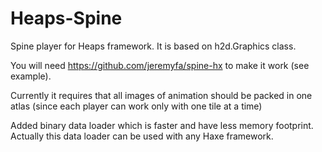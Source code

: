 # Heaps-Spine
Spine player for Heaps framework. It is based on h2d.Graphics class.

You will need https://github.com/jeremyfa/spine-hx to make it work (see example).

Currently it requires that all images of animation should be packed in one atlas (since each player can work only with one tile at a time)

Added binary data loader which is faster and have less memory footprint.
Actually this data loader can be used with any Haxe framework.